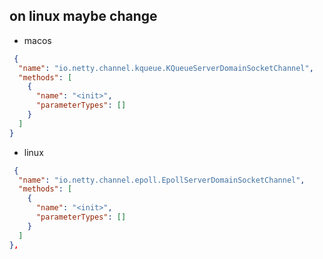 ## on linux maybe change

- macos

```json
 {
  "name": "io.netty.channel.kqueue.KQueueServerDomainSocketChannel",
  "methods": [
    {
      "name": "<init>",
      "parameterTypes": []
    }
  ]
}

```

- linux

```json
 {
  "name": "io.netty.channel.epoll.EpollServerDomainSocketChannel",
  "methods": [
    {
      "name": "<init>",
      "parameterTypes": []
    }
  ]
},
```